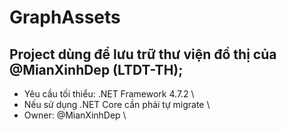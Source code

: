 # GraphAssets 
## Project dùng để lưu trữ thư viện đồ thị của @MianXinhDep (LTDT-TH);
- Yêu cầu tối thiểu: .NET Framework 4.7.2 \
- Nếu sử dụng .NET Core cần phải tự migrate \
- Owner: @MianXinhDep \
